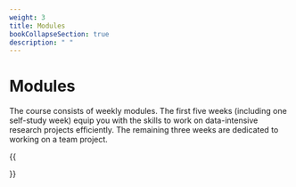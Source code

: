 ```yaml
---
weight: 3
title: Modules
bookCollapseSection: true
description: " "
---
```


# Modules

The course consists of weekly modules. The first five weeks (including one self-study week) equip you with the skills to work on data-intensive research projects efficiently. The remaining three weeks are dedicated to working on a team project.

<!--
## Course structure

- The course consists of 5 modules
- Each module builds up your expertise along one or multiple of the course's learning goals
    - Preparation
      - Prerecorded or live lectures
      - Prerecorded tutorials
      - Live-stream feedback session
    - Activity to implement theory in practice
    - Live-stream feedback session / presentations, etc.
      - Share learnings
    - Advanced content / hangout
      - Discuss advanced issues

- Take in for students: interested in business? interested in academic research? already have some academic research experience? digital meetup

...-->


{{<section>}}
